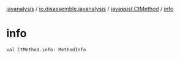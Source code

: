 [javanalysis](../../index.md) / [io.disassemble.javanalysis](../index.md) / [javassist.CtMethod](index.md) / [info](./info.md)

# info

`val CtMethod.info: MethodInfo`